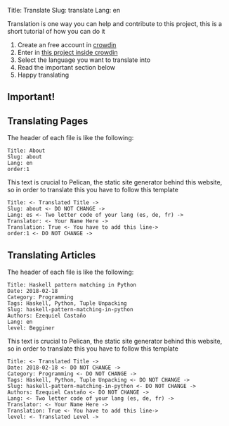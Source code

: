 Title: Translate
Slug: translate
Lang: en

Translation is one way you can help and contribute to this project, this is a short tutorial of how you can do it

1. Create an free account in [crowdin](https://crowdin.com)
1. Enter in [this project inside crowdin](https://crwd.in/elc-web)
1. Select the language you want to translate into
1. Read the important section below
1. Happy translating

## Important!

## Translating Pages

The header of each file is like the following:

    Title: About
    Slug: about
    Lang: en
    order:1

This text is crucial to Pelican, the static site generator behind this website, so in order to translate this you have to follow this template

    Title: <- Translated Title ->
    Slug: about <- DO NOT CHANGE ->
    Lang: es <- Two letter code of your lang (es, de, fr) ->
    Translator: <- Your Name Here ->
    Translation: True <- You have to add this line->
    order:1 <- DO NOT CHANGE ->

## Translating Articles

The header of each file is like the following:

    Title: Haskell pattern matching in Python
    Date: 2018-02-18
    Category: Programming
    Tags: Haskell, Python, Tuple Unpacking
    Slug: haskell-pattern-matching-in-python
    Authors: Ezequiel Castaño
    Lang: en
    level: Begginer

This text is crucial to Pelican, the static site generator behind this website, so in order to translate this you have to follow this template

    Title: <- Translated Title ->
    Date: 2018-02-18 <- DO NOT CHANGE ->
    Category: Programming <- DO NOT CHANGE ->
    Tags: Haskell, Python, Tuple Unpacking <- DO NOT CHANGE ->
    Slug: haskell-pattern-matching-in-python <- DO NOT CHANGE ->
    Authors: Ezequiel Castaño <- DO NOT CHANGE ->
    Lang: <- Two letter code of your lang (es, de, fr) ->
    Translator: <- Your Name Here ->
    Translation: True <- You have to add this line->
    level: <- Translated Level ->
